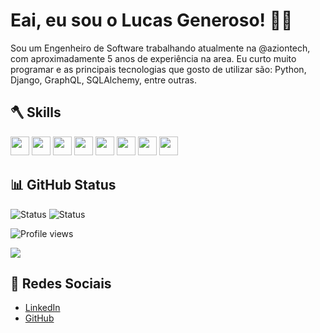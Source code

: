# Eai, eu sou o Lucas Generoso! 🧑‍💻
Sou um Engenheiro de Software trabalhando atualmente na @aziontech, com aproximadamente 5 anos de experiência na area. Eu curto muito programar e as principais tecnologias que gosto de utilizar são: Python, Django, GraphQL, SQLAlchemy, entre outras.

## 🪓 Skills
<p>
<img src="https://img.shields.io/badge/python-3670A0?style=for-the-badge&logo=python&logoColor=ffdd54" style="margin-bottom: 4px;" height="30px">
<img src="https://img.shields.io/badge/django-092E20?style=for-the-badge&logo=django&logoColor=ffdd54" style="margin-bottom: 4px;" height="30px">
<img src="https://img.shields.io/badge/sql-035BFF?style=for-the-badge&logo=sql&logoColor=ffdd54" style="margin-bottom: 4px;" height="30px">
<img src="https://img.shields.io/badge/sqlalchemy-DA2A2A?style=for-the-badge&logo=sqlalchemy&logoColor=000" style="margin-bottom: 4px;" height="30px">
<img src="https://img.shields.io/badge/graphql-E535AB?style=for-the-badge&logo=graphql&logoColor=fffff" style="margin-bottom: 4px;" height="30px">
<img src="https://img.shields.io/badge/docker-0DB7ED?style=for-the-badge&logo=docker&logoColor=white" style="margin-bottom: 4px;" height="30px">
<img src="https://img.shields.io/badge/kubernetes-3970E4?style=for-the-badge&logo=kubernetes&logoColor=white" style="margin-bottom: 4px;" height="30px">
<img src="https://img.shields.io/badge/git-%23F05033.svg?style=for-the-badge&logo=git&logoColor=white" style="margin-bottom: 4px;" height="30px">
</p>

## 📊 GitHub Status
![Status](https://img.shields.io/github/followers/LucasGeneroso?style=social) ![Status](https://img.shields.io/github/stars/LucasGeneroso?style=social) <p align="left"> <img src="https://komarev.com/ghpvc/?username=LucasGeneroso&color=green" alt="Profile views"/> </p>

<p><img src="https://github-readme-stats.vercel.app/api/top-langs/?username=LucasGeneroso&layout=compact"><p>

## 📲 Redes Sociais
- [LinkedIn](https://www.linkedin.com/in/lucas-generoso-531191193/)
- [GitHub](https://github.com/LucasGeneroso)
